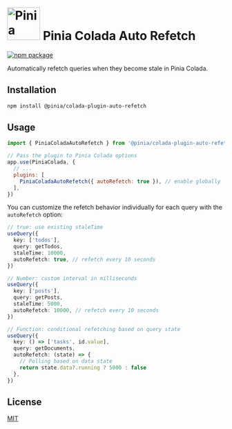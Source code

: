 <h1>
  <img height="76" src="https://github.com/posva/pinia-colada/assets/664177/02011637-f94d-4a35-854a-02f7aed86a3c" alt="Pinia Colada logo">
  Pinia Colada Auto Refetch
</h1>

<a href="https://npmjs.com/package/@pinia/colada-plugin-auto-refetch">
  <img src="https://badgen.net/npm/v/@pinia/colada-plugin-auto-refetch/latest" alt="npm package">
</a>

Automatically refetch queries when they become stale in Pinia Colada.

## Installation

```sh
npm install @pinia/colada-plugin-auto-refetch
```

## Usage

```js
import { PiniaColadaAutoRefetch } from '@pinia/colada-plugin-auto-refetch'

// Pass the plugin to Pinia Colada options
app.use(PiniaColada, {
  // ...
  plugins: [
    PiniaColadaAutoRefetch({ autoRefetch: true }), // enable globally
  ],
})
```

You can customize the refetch behavior individually for each query with the `autoRefetch` option:

```ts
// true: use existing staleTime
useQuery({
  key: ['todos'],
  query: getTodos,
  staleTime: 10000,
  autoRefetch: true, // refetch every 10 seconds
})

// Number: custom interval in milliseconds
useQuery({
  key: ['posts'],
  query: getPosts,
  staleTime: 5000,
  autoRefetch: 10000, // refetch every 10 seconds
})

// Function: conditional refetching based on query state
useQuery({
  key: () => ['tasks', id.value],
  query: getDocuments,
  autoRefetch: (state) => {
    // Polling based on data state
    return state.data?.running ? 5000 : false
  },
})
```

## License

[MIT](http://opensource.org/licenses/MIT)
